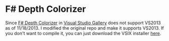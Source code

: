 F# Depth Colorizer
====================

Since [F# Depth Colorizer](http://lorgonblog.wordpress.com/2012/06/24/f-depth-colorizer-for-vs2012-now-available/ "F# Depth Colorizer for VS2012 now available") in [Visual Studio Gallery](http://visualstudiogallery.msdn.microsoft.com/07636c36-52be-4dce-9f2e-3c56b8329e33 "F# Depth Colorizer for VS2012") does not support VS2013 as of 11/18/2013. I modified the original repo and make it supports VS2013. If you don't want to compile it, you can just download the VSIX installer [here](http://sdrv.ms/17iOe8r).
